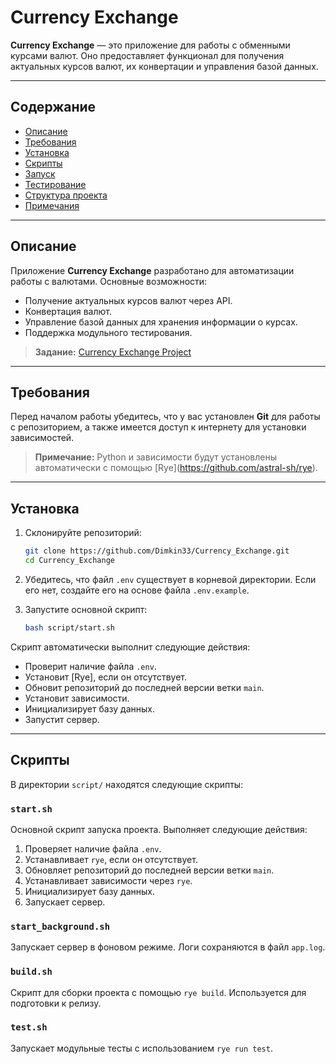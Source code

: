 # Currency Exchange

**Currency Exchange** — это приложение для работы с обменными курсами валют. Оно предоставляет функционал для получения актуальных курсов валют, их конвертации и управления базой данных.

---

## Содержание

* [Описание](#описание)
* [Требования](#требования)
* [Установка](#установка)
* [Скрипты](#скрипты)
* [Запуск](#запуск)
* [Тестирование](#тестирование)
* [Структура проекта](#структура-проекта)
* [Примечания](#примечания)

---

## Описание

Приложение **Currency Exchange** разработано для автоматизации работы с валютами. Основные возможности:

* Получение актуальных курсов валют через API.
* Конвертация валют.
* Управление базой данных для хранения информации о курсах.
* Поддержка модульного тестирования.

> **Задание:** [Currency Exchange Project](https://zhukovsd.github.io/python-backend-learning-course/projects/currency-exchange/)

---

## Требования

Перед началом работы убедитесь, что у вас установлен **Git** для работы с репозиторием, а также имеется доступ к интернету для установки зависимостей.


> **Примечание:** Python и зависимости будут установлены автоматически с помощью \[Rye](https://github.com/astral-sh/rye).

---

## Установка

1. Склонируйте репозиторий:

   ```bash
   git clone https://github.com/Dimkin33/Currency_Exchange.git
   cd Currency_Exchange
   ```

2. Убедитесь, что файл `.env` существует в корневой директории. Если его нет, создайте его на основе файла `.env.example`.

3. Запустите основной скрипт:

   ```bash
   bash script/start.sh
   ```

Скрипт автоматически выполнит следующие действия:

* Проверит наличие файла `.env`.
* Установит \[Rye], если он отсутствует.
* Обновит репозиторий до последней версии ветки `main`.
* Установит зависимости.
* Инициализирует базу данных.
* Запустит сервер.

---

## Скрипты

В директории `script/` находятся следующие скрипты:

### `start.sh`
Основной скрипт запуска проекта. Выполняет следующие действия:
1. Проверяет наличие файла `.env`.
2. Устанавливает `rye`, если он отсутствует.
3. Обновляет репозиторий до последней версии ветки `main`.
4. Устанавливает зависимости через `rye`.
5. Инициализирует базу данных.
6. Запускает сервер.

### `start_background.sh`
Запускает сервер в фоновом режиме. Логи сохраняются в файл `app.log`.

### `build.sh`
Скрипт для сборки проекта с помощью `rye build`. Используется для подготовки к релизу.

### `test.sh`
Запускает модульные тесты с использованием `rye run test`. 

